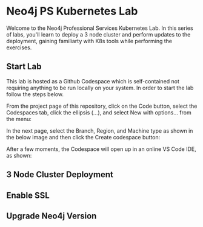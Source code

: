 # Neo4j PS Kubernetes Lab

Welcome to the Neo4j Professional Services Kubernetes Lab. In this series of labs, you'll learn to deploy a 3 node cluster and perform updates to the deployment, gaining familiarty with K8s tools while performing the exercises.

## Start Lab

This lab is hosted as a Github Codespace which is self-contained not requiring anything to be run locally on your system. In order to start the lab follow the steps below. 

From the project page of this repository, click on the Code button, select the Codespaces tab, click the ellipsis (...), and select New with options... from the menu:


In the next page, select the Branch, Region, and Machine type as shown in the below image and then click the Create codespace button:



After a few moments, the Codespace will open up in an online VS Code IDE, as shown:





## 3 Node Cluster Deployment


## Enable SSL


## Upgrade Neo4j Version



